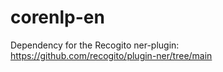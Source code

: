 # corenlp-en

Dependency for the Recogito ner-plugin: https://github.com/recogito/plugin-ner/tree/main